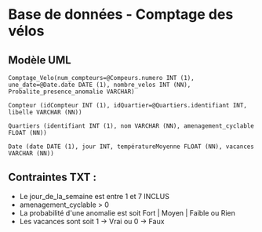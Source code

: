# Base de données - Comptage des vélos

## Modèle UML

```plaintext
Comptage_Velo(num_compteurs=@Compeurs.numero INT (1), une_date=@Date.date DATE (1), nombre_velos INT (NN), Probalite_presence_anomalie VARCHAR)

Compteur (idCompteur INT (1), idQuartier=@Quartiers.identifiant INT, libelle VARCHAR (NN))

Quartiers (identifiant INT (1), nom VARCHAR (NN), amenagement_cyclable FLOAT (NN))

Date (date DATE (1), jour INT, températureMoyenne FLOAT (NN), vacances VARCHAR (NN))
```

## Contraintes TXT :
- Le jour_de_la_semaine est entre 1 et 7 INCLUS
- amenagement_cyclable > 0
- La probabilité d'une anomalie est soit Fort | Moyen | Faible ou Rien
- Les vacances sont soit 1 -> Vrai ou 0 -> Faux
